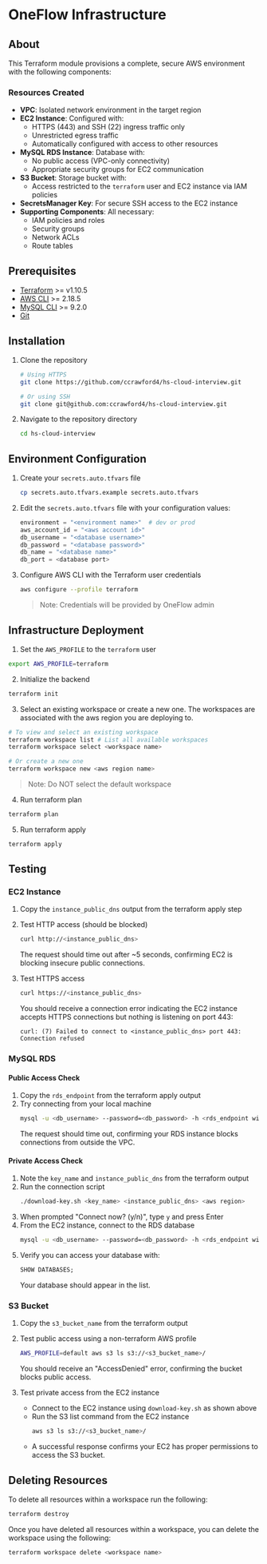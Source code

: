 # OneFlow Infrastructure

## About
This Terraform module provisions a complete, secure AWS environment with the following components:

### Resources Created
* **VPC**: Isolated network environment in the target region
* **EC2 Instance**: Configured with:
  * HTTPS (443) and SSH (22) ingress traffic only
  * Unrestricted egress traffic
  * Automatically configured with access to other resources
* **MySQL RDS Instance**: Database with:
  * No public access (VPC-only connectivity)
  * Appropriate security groups for EC2 communication
* **S3 Bucket**: Storage bucket with:
  * Access restricted to the `terraform` user and EC2 instance via IAM policies
* **SecretsManager Key**: For secure SSH access to the EC2 instance
* **Supporting Components**: All necessary:
  * IAM policies and roles
  * Security groups
  * Network ACLs
  * Route tables

## Prerequisites
- [Terraform](https://developer.hashicorp.com/terraform/install) >= v1.10.5
- [AWS CLI](https://docs.aws.amazon.com/cli/latest/userguide/getting-started-install.html) >= 2.18.5
- [MySQL CLI](https://dev.mysql.com/doc/mysql-getting-started/en/) >= 9.2.0
- [Git](https://git-scm.com/book/en/v2/Getting-Started-Installing-Git)

## Installation

1. Clone the repository
   ```bash
   # Using HTTPS
   git clone https://github.com/ccrawford4/hs-cloud-interview.git
   
   # Or using SSH
   git clone git@github.com:ccrawford4/hs-cloud-interview.git
   ```

2. Navigate to the repository directory
   ```bash
   cd hs-cloud-interview
   ```

## Environment Configuration

1. Create your `secrets.auto.tfvars` file
   ```bash
   cp secrets.auto.tfvars.example secrets.auto.tfvars
   ```

2. Edit the `secrets.auto.tfvars` file with your configuration values:
   ```terraform
   environment = "<environment name>"  # dev or prod
   aws_account_id = "<aws account id>"
   db_username = "<database username>"
   db_password = "<database password>"
   db_name = "<database name>"
   db_port = <database port>
   ```

3. Configure AWS CLI with the Terraform user credentials
   ```bash
   aws configure --profile terraform
   ```
   > Note: Credentials will be provided by OneFlow admin

## Infrastructure Deployment
1. Set the `AWS_PROFILE` to the `terraform` user
```bash
export AWS_PROFILE=terraform
```
2. Initialize the backend
```bash
terraform init
```
3. Select an existing workspace or create a new one. The workspaces are associated with the aws region you are deploying to.
```bash
# To view and select an existing workspace
terraform workspace list # List all available workspaces
terraform workspace select <workspace name>

# Or create a new one
terraform workspace new <aws region name>
```
> Note: Do NOT select the default workspace
4. Run terraform plan
```bash
terraform plan
```
5. Run terraform apply
```bash
terraform apply
```

## Testing

### EC2 Instance

1. Copy the `instance_public_dns` output from the terraform apply step
2. Test HTTP access (should be blocked)
   ```bash
   curl http://<instance_public_dns>
   ```
   The request should time out after ~5 seconds, confirming EC2 is blocking insecure public connections.

3. Test HTTPS access
   ```bash
   curl https://<instance_public_dns>
   ```
   You should receive a connection error indicating the EC2 instance accepts HTTPS connections but nothing is listening on port 443:
   ```
   curl: (7) Failed to connect to <instance_public_dns> port 443: Connection refused
   ```

### MySQL RDS

#### Public Access Check
1. Copy the `rds_endpoint` from the terraform apply output
2. Try connecting from your local machine
   ```bash
   mysql -u <db_username> --password=<db_password> -h <rds_endpoint without port>
   ```
   The request should time out, confirming your RDS instance blocks connections from outside the VPC.

#### Private Access Check
1. Note the `key_name` and `instance_public_dns` from the terraform output
2. Run the connection script
   ```bash
   ./download-key.sh <key_name> <instance_public_dns> <aws region>
   ```
3. When prompted "Connect now? (y/n)", type `y` and press Enter
4. From the EC2 instance, connect to the RDS database
   ```bash
   mysql -u <db_username> --password=<db_password> -h <rds_endpoint without port>
   ```
5. Verify you can access your database with:
   ```sql
   SHOW DATABASES;
   ```
   Your database should appear in the list.

### S3 Bucket

1. Copy the `s3_bucket_name` from the terraform output
2. Test public access using a non-terraform AWS profile
   ```bash
   AWS_PROFILE=default aws s3 ls s3://<s3_bucket_name>/
   ```
   You should receive an "AccessDenied" error, confirming the bucket blocks public access.

3. Test private access from the EC2 instance
   - Connect to the EC2 instance using `download-key.sh` as shown above
   - Run the S3 list command from the EC2 instance
     ```bash
     aws s3 ls s3://<s3_bucket_name>/
     ```
   - A successful response confirms your EC2 has proper permissions to access the S3 bucket.

## Deleting Resources
To delete all resources within a workspace run the following:
```bash
terraform destroy
```
Once you have deleted all resources within a workspace, you can delete the workspace using the following:
```bash
terraform workspace delete <workspace name>
```
